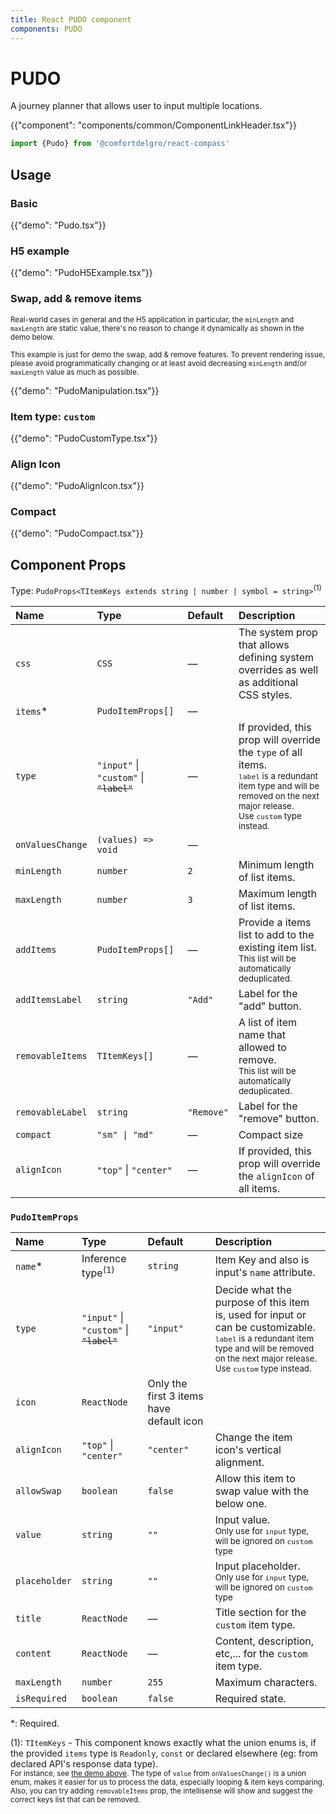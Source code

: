 ```yaml
---
title: React PUDO component
components: PUDO
---
```


# PUDO

<p class="description">A journey planner that allows user to input multiple locations.</p>

{{"component": "components/common/ComponentLinkHeader.tsx"}}

```jsx
import {Pudo} from '@comfortdelgro/react-compass'
```

## Usage

### Basic

{{"demo": "Pudo.tsx"}}

### H5 example

{{"demo": "PudoH5Example.tsx"}}

### Swap, add & remove items

<small>
Real-world cases in general and the H5 application in particular, the <code>minLength</code> and <code>maxLength</code> are static value, there's no reason to change it dynamically as shown in the demo below.

This example is just for demo the swap, add & remove features. To prevent rendering issue, please avoid programmatically changing or at least avoid decreasing `minLength` and/or `maxLength` value as much as possible.
</small>

{{"demo": "PudoManipulation.tsx"}}

### Item type: `custom`

{{"demo": "PudoCustomType.tsx"}}

### Align Icon

{{"demo": "PudoAlignIcon.tsx"}}

### Compact

{{"demo": "PudoCompact.tsx"}}

## Component Props

Type: `PudoProps<TItemKeys extends string | number | symbol = string>`<sup>(1)</sup>

| Name             | Type                                                       | Default    | Description                                                                                                                                                                                     |
| :--------------- | :--------------------------------------------------------- | :--------- | :---------------------------------------------------------------------------------------------------------------------------------------------------------------------------------------------- |
| `css`            | `CSS`                                                      | —          | The system prop that allows defining system overrides as well as additional CSS styles.                                                                                                         |
| `items`\*        | `PudoItemProps[]`                                          | —          |                                                                                                                                                                                                 |
| `type`           | `"input"` \| `"custom"` \| <code><del>"label"</del></code> | —          | If provided, this prop will override the `type` of all items.<br/><small>`label` is a redundant item type and will be removed on the next major release.<br/>Use `custom` type instead.</small> |
| `onValuesChange` | `(values) => void`                                         | —          |                                                                                                                                                                                                 |
| `minLength`      | `number`                                                   | `2`        | Minimum length of list items.                                                                                                                                                                   |
| `maxLength`      | `number`                                                   | `3`        | Maximum length of list items.                                                                                                                                                                   |
| `addItems`       | `PudoItemProps[]`                                          | —          | Provide a items list to add to the existing item list.<br/><small>This list will be automatically deduplicated.</small>                                                                         |
| `addItemsLabel`  | `string`                                                   | `"Add"`    | Label for the "add" button.                                                                                                                                                                     |
| `removableItems` | `TItemKeys[]`                                              | —          | A list of item name that allowed to remove.<br/><small>This list will be automatically deduplicated.</small>                                                                                    |
| `removableLabel` | `string`                                                   | `"Remove"` | Label for the "remove" button.                                                                                                                                                                  |
| `compact`        | `"sm" \| "md"`                                             | —          | Compact size                                                                                                                                                                                    |
| `alignIcon`      | `"top"` \| `"center"`                                      | —          | If provided, this prop will override the `alignIcon` of all items.                                                                                                                              |

### `PudoItemProps`

| Name          | Type                                                       | Default                                  | Description                                                                                                                                                                                                   |
| :------------ | :--------------------------------------------------------- | :--------------------------------------- | :------------------------------------------------------------------------------------------------------------------------------------------------------------------------------------------------------------ |
| `name`\*      | Inference type<sup>(1)</sup>                               | `string`                                 | Item Key and also is input's `name` attribute.                                                                                                                                                                |
| `type`        | `"input"` \| `"custom"` \| <code><del>"label"</del></code> | `"input"`                                | Decide what the purpose of this item is, used for input or can be customizable.<br/><small>`label` is a redundant item type and will be removed on the next major release. Use `custom` type instead.</small> |
| `icon`        | `ReactNode`                                                | Only the first 3 items have default icon |                                                                                                                                                                                                               |
| `alignIcon`   | `"top"` \| `"center"`                                      | `"center"`                               | Change the item icon's vertical alignment.                                                                                                                                                                    |
| `allowSwap`   | `boolean`                                                  | `false`                                  | Allow this item to swap value with the below one.                                                                                                                                                             |
| `value`       | `string`                                                   | `""`                                     | Input value.<br/><small>Only use for `input` type, will be ignored on `custom` type</small>                                                                                                                   |
| `placeholder` | `string`                                                   | `"" `                                    | Input placeholder.<br/><small>Only use for `input` type, will be ignored on `custom` type</small>                                                                                                             |
| `title`       | `ReactNode`                                                | —                                        | Title section for the `custom` item type.                                                                                                                                                                     |
| `content`     | `ReactNode`                                                | —                                        | Content, description, etc,... for the `custom` item type.                                                                                                                                                     |
| `maxLength`   | `number`                                                   | `255`                                    | Maximum characters.                                                                                                                                                                                           |
| `isRequired`  | `boolean`                                                  | `false`                                  | Required state.                                                                                                                                                                                               |

\*: Required.

(1): `TItemKeys` - This component knows exactly what the union enums is, if the provided `items` type is `Readonly`, `const` or declared elsewhere (eg: from declared API's response data type).<br/>
<small>For instance, see <a href="#basic">the demo above</a>. The type of `value` from `onValuesChange()` is a union enum, makes it easier for us to process the data, especially looping & item keys comparing.
Also, you can try adding `removableItems` prop, the intellisense will show and suggest the correct keys list that can be removed.</small>
